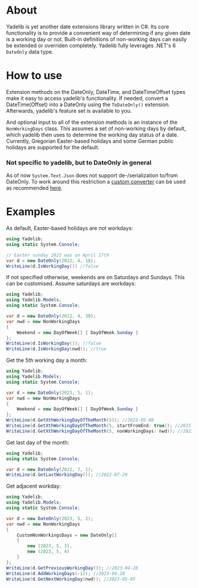 # About

Yadelib is yet another date extensions library written in C#. Its core functionality is to provide a convenient way of determining if any given date is a working day or not. Built-in definitions of non-working days can easily be extended or overriden completely. Yadelib fully leverages .NET's 6  `DateOnly` data type.

# How to use

Extension methods on the DateOnly, DateTime, and DateTimeOffset types make it easy to access yadelib's functionality. If needed, convert a DateTime(Offset) into a DateOnly using the `ToDateOnly()` extension. Afterwards, yadelib's feature set is available to you.

And optional input to all of the extension methods is an instance of the `NonWorkingDays` class. This assumes a set of non-working days by default, which yadelib then uses to determine the working day status of a date. Currently, Gregorian Easter-based holidays and some German public holidays are supported for the default.

### Not specific to yadelib, but to DateOnly in general
As of now `System.Text.Json` does not support de-/serialization to/from DateOnly. To work around this restriction a [custom converter](./src/Helper/DateOnlyAndTimeOnlyJsonConverter.cs) can be used as recommended [here](https://github.com/dotnet/runtime/issues/51302#issuecomment-834720918).

# Examples
As default, Easter-based holidays are not workdays:
```csharp
using Yadelib;
using static System.Console;

// Easter sunday 2022 was on April 17th
var d = new DateOnly(2022, 4, 18);
WriteLine(d.IsWorkingDay()) //false
```

If not specified otherwise, weekends are on Saturdays and Sundays. This can be customised. Assume saturdays are workdays:

```csharp
using Yadelib;
using Yadelib.Models;
using static System.Console;

var d = new DateOnly(2022, 4, 30);
var nwd = new NonWorkingDays
{
    Weekend = new DayOfWeek[] { DayOfWeek.Sunday }
};
WriteLine(d.IsWorkingDay()); //false
WriteLine(d.IsWorkingDay(nwd)); //true
```

Get the 5th working day a month:
```csharp
using Yadelib;
using Yadelib.Models;
using static System.Console;

var d = new DateOnly(2023, 5, 1);
var nwd = new NonWorkingDays
{
    Weekend = new DayOfWeek[] { DayOfWeek.Sunday }
};
WriteLine(d.GetXthWorkingDayOfTheMonth(5)); //2023-05-08
WriteLine(d.GetXthWorkingDayOfTheMonth(5, startFromEnd: true)); //2023-05-24; note: 2023-05-29 is a holiday
WriteLine(d.GetXthWorkingDayOfTheMonth(5, nonWorkingDays: nwd)); //2023-05-06
```
Get last day of the month:

```csharp
using Yadelib;
using static System.Console;

var d = new DateOnly(2022, 7, 1);
WriteLine(d.GetLastWorkingDay()); //2022-07-29
```

Get adjacent workday:
```csharp
using Yadelib;
using Yadelib.Models;
using static System.Console;

var d = new DateOnly(2023, 5, 2);
var nwd = new NonWorkingDays
{
    CustomNonWorkingsDays = new DateOnly[]
    {
        new (2023, 5, 3),
        new (2023, 5, 4)
    }
};
WriteLine(d.GetPreviousWorkingDay()); //2023-04-28
WriteLine(d.AddWorkingDays(-1)); //2023-04-28
WriteLine(d.GetNextWorkingDay(nwd)); //2023-05-05
```
